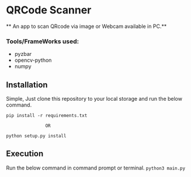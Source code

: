 # QRCode Scanner
** An app to scan QRcode via image or Webcam available in PC.**

### Tools/FrameWorks used:
 - pyzbar
 - opencv-python
 - numpy

## Installation
Simple, Just clone this repository to your local storage and run the below command.

` pip install -r requirements.txt `

                   OR

` python setup.py install `

## Execution
Run the below command in command prompt or terminal.
`python3 main.py`
